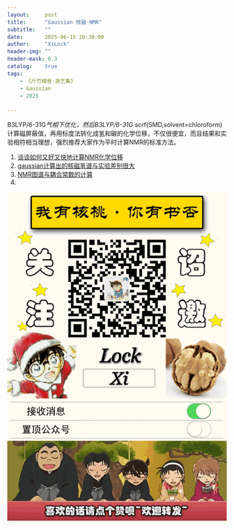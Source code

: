 ```yaml
---
layout:     post
title:      "Gaussian 核磁·NMR"
subtitle:   ""
date:       2025-06-15 20:38:00
author:     "XiLock"
header-img: ""
header-mask: 0.3
catalog:    true
tags:
    - 《斤竹精舍·游艺集》
    - Gaussian
    - 2025

---
```


B3LYP/6-31G*气相下优化，然后B3LYP/6-31G* scrf(SMD,solvent=chloroform)计算磁屏蔽值，再用标度法转化成氢和碳的化学位移，不仅很便宜，而且结果和实验相符相当理想，强烈推荐大家作为平时计算NMR的标准方法。


1. [谈谈如何又好又快地计算NMR化学位移](http://sobereva.com/354)
1. [gaussian计算出的核磁氢谱与实验差别很大](http://bbs.keinsci.com/thread-15291-1-1.html)
1. [NMR图谱与耦合常数的计算](http://blog.molcalx.com.cn/2018/08/20/gaussian-tutorial-nmr.html)
1. []()

![](/img/wc-tail.GIF)
